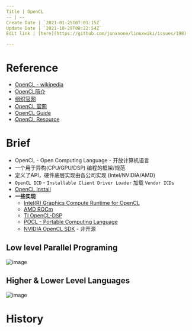 ```yaml
---
Title | OpenCL
-- | --
Create Date | `2021-01-25T07:01:15Z`
Update Date | `2021-10-29T08:22:54Z`
Edit link | [here](https://github.com/junxnone/linuxwiki/issues/198)

---
```

# Reference
- [OpenCL - wikipedia](https://en.wikipedia.org/wiki/OpenCL)
- [OpenCL简介](https://blog.csdn.net/XianBT/article/details/18914273)
- [组织官网](http://www.khronos.org/)
- [OpenCL 官网](https://www.khronos.org/opencl/)
- [OpenCL Guide](https://github.com/KhronosGroup/OpenCL-Guide)
- [OpenCL Resource](https://www.khronos.org/opencl/resources)


# Brief
- OpenCL - Open Computing Language - 开放计算机语言
- 一个用于异构(CPU/GPU/DSP) 编程的框架/规范
- 定义了API，硬件底层实现由各公司实现 (Intel/NVIDIA/AMD)
- `OpenCL ICD` - `Installable Client Driver Loader` 加载 `Vendor ICDs`
- [OpenCL Install](/OpenCL_Install)
- **一些实现**
  - [Intel(R) Graphics Compute Runtime for OpenCL](https://github.com/intel/compute-runtime)
  - [AMD ROCm](https://rocmdocs.amd.com/en/latest/)
  - [TI OpenCL-DSP](https://downloads.ti.com/mctools/esd/docs/opencl/index.html)
  - [POCL -  Portable Computing Language](http://portablecl.org/)
  - [NVIDIA OpenCL SDK](https://developer.nvidia.com/opencl) - 非开源

## Low level Parallel Programing

![image](https://user-images.githubusercontent.com/2216970/127420583-54ee5a20-aba8-494c-b673-b9b607fbdbc8.png)

## Higher & Lower Level Languages

![image](https://user-images.githubusercontent.com/2216970/127420728-9ddc8970-7c55-4b52-935f-06756bb046c7.png)


# History

